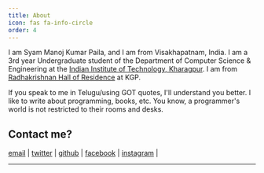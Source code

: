 ```yaml
---
title: About
icon: fas fa-info-circle
order: 4
---
```


I am Syam Manoj Kumar Paila, and I am from Visakhapatnam, India. I am a 3rd year Undergraduate student of the Department of Computer Science & Engineering at the [Indian Institute of Technology, Kharagpur][IIT KGP]. I am from [Radhakrishnan Hall of Residence][RK] at KGP.

If you speak to me in Telugu/using GOT quotes, I'll understand you better. I like to write about programming, books, etc. You know, a programmer's world is not restricted to their rooms and desks.

## Contact me?

[email] | [twitter] | [github] | [facebook] | [instagram] |

---

[IIT KGP]: http://www.iitkgp.ac.in/
[RK]: https://www.facebook.com/R.K.Hall.IITkgp/
[email]: shyammanojkumarpaila@gmail.com
[twitter]: https://twitter.com/PailaSyam
[github]: https://github.com/Syam-manoj
[facebook]: https://www.facebook.com/syammanojkumar.paila
[instagram]: https://www.instagram.com/syam_manoj.paila/